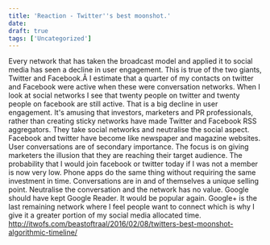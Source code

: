 ```yaml
---
title: 'Reaction - Twitter''s best moonshot.'
date: 
draft: true
tags: ['Uncategorized']
---
```


Every network that has taken the broadcast model and applied it to social media has seen a decline in user engagement. This is true of the two giants, Twitter and Facebook.Â I estimate that a quarter of my contacts on twitter and Facebook were active when these were conversation networks. When I look at social networks I see that twenty people on twitter and twenty people on facebook are still active. That is a big decline in user engagement. It's amusing that investors, marketers and PR professionals, rather than creating sticky networks have made Twitter and Facebook RSS aggregators. They take social networks and neutralise the social aspect. Facebook and twitter have become like newspaper and magazine websites. User conversations are of secondary importance. The focus is on giving marketers the illusion that they are reaching their target audience. The probability that I would join facebook or twitter today if I was not a member is now very low. Phone apps do the same thing without requiring the same investment in time. Conversations are in and of themselves a unique selling point. Neutralise the conversation and the network has no value. Google should have kept Google Reader. It would be popular again. Google+ is the last remaining network where I feel people want to connect which is why I give it a greater portion of my social media allocated time.   http://itwofs.com/beastoftraal/2016/02/08/twitters-best-moonshot-algorithmic-timeline/